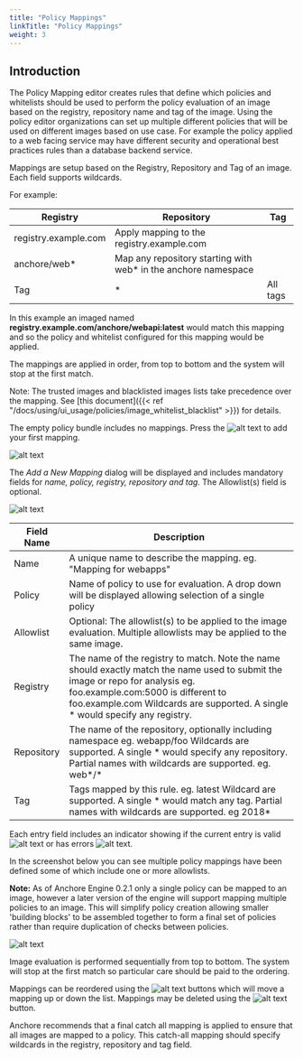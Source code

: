 ```yaml
---
title: "Policy Mappings"
linkTitle: "Policy Mappings"
weight: 3
---
```


## Introduction


The Policy Mapping editor creates rules that define which policies and whitelists should be used to perform the policy evaluation of an image based on the registry, repository name and tag of the image.
Using the policy editor organizations can set up multiple different policies that will be used on different images based on use case.
For example the policy applied to a web facing service may have different security and operational best practices rules than a database backend service.

Mappings are setup based on the Registry, Repository and Tag of an image.
Each field supports wildcards.

For example:

| Registry | Repository | Tag |
| ----- | ------ | ------ |
| registry.example.com | Apply mapping to the registry.example.com |
| anchore/web* | Map any repository starting with web* in the anchore namespace |
| Tag | * | All tags |

In this example an imaged named **registry.example.com/anchore/webapi:latest** would match this mapping and so the policy and whitelist configured for this mapping would be applied.

The mappings are applied in order, from top to bottom and the system will stop at the first match.

Note: The trusted images and blacklisted images lists take precedence over the mapping. See [this document]({{< ref "/docs/using/ui_usage/policies/image_whitelist_blacklist" >}}) for details.

The empty policy bundle includes no mappings. Press the ![alt text](LetsAddOne.jpeg) to add your first mapping.

![alt text](MappingsTab.png)

The *Add a New Mapping* dialog will be displayed and includes mandatory fields for *name, policy, registry, repository and tag*. The Allowlist(s) field is optional.

![alt text](AddNewMapping.png)

| Field Name | Description |
| ---------- | ----------- |
| Name | A unique name to describe the mapping. eg. "Mapping for webapps" |
| Policy | Name of policy to use for evaluation. A drop down will be displayed allowing selection of a single policy |
| Allowlist | Optional: The allowlist(s) to be applied to the image evaluation. Multiple allowlists may be applied to the same image. |
| Registry | The name of the registry to match. Note the name should exactly match the name used to submit the image or repo for analysis eg. foo.example.com:5000 is different to foo.example.com Wildcards are supported. A single * would specify any registry. |
| Repository | The name of the repository, optionally including namespace eg. webapp/foo Wildcards are supported. A single * would specify any repository. Partial names with wildcards are supported. eg. web*/* |
| Tag | Tags mapped by this rule. eg. latest Wildcard are supported. A single * would match any tag. Partial names with wildcards are supported. eg 2018* |

Each entry field includes an indicator showing if the current entry is valid ![alt text](Check.png) or has errors ![alt text](X.png).

In the screenshot below you can see multiple policy mappings have been defined some of which include one or more allowlists.

**Note:** As of Anchore Engine 0.2.1 only a single policy can be mapped to an image, however a later version of the engine will support mapping multiple policies to an image. This will simplify policy creation allowing smaller 'building blocks' to be assembled together to form a final set of policies rather than require duplication of checks between policies.

![alt text](MultipleMappings.png)

Image evaluation is performed sequentially from top to bottom. The system will stop at the first match so particular care should be paid to the ordering.

Mappings can be reordered using the ![alt text](UpDownButtons.png) buttons which will move a mapping up or down the list. Mappings may be deleted using the ![alt text](TrashButton.png) button.

Anchore recommends that a final catch all mapping is applied to ensure that all images are mapped to a policy. This catch-all mapping should specify wildcards in the registry, repository and tag field.







